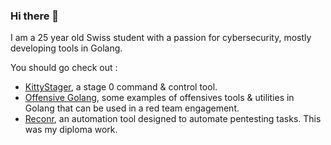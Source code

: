 ### Hi there 👋

I am a 25 year old Swiss student with a passion for cybersecurity, mostly developing tools in Golang. 

You should go check out :

- [KittyStager](https://github.com/Enelg52/KittyStager), a stage 0 command & control tool.
- [Offensive Golang](https://github.com/Enelg52/OffensiveGo), some examples of offensives tools & utilities in Golang that can be used in a red team engagement.
- [Reconr](https://github.com/syret-de/reconr), an automation tool designed to automate pentesting tasks. This was my diploma work. 
